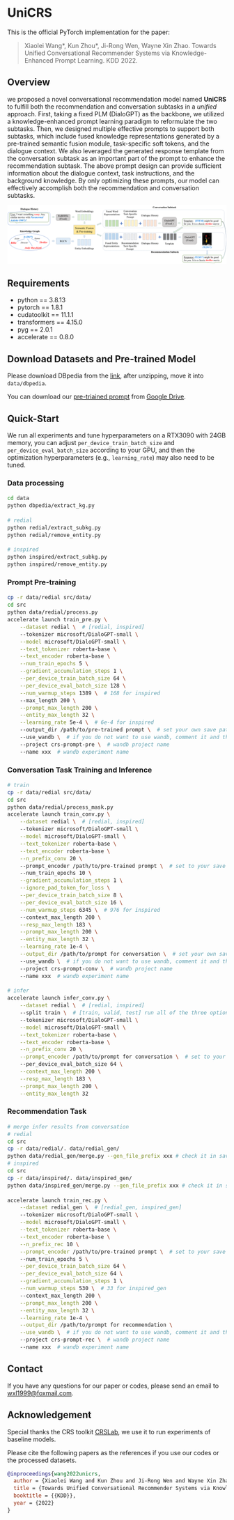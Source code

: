 # UniCRS

This is the official PyTorch implementation for the paper:

> Xiaolei Wang*, Kun Zhou*, Ji-Rong Wen, Wayne Xin Zhao. Towards Unified Conversational Recommender Systems via Knowledge-Enhanced Prompt Learning. KDD 2022.

## Overview

we proposed a novel conversational recommendation model named **UniCRS** to fulfill both the recommendation and conversation subtasks in a _unified_ approach. First, taking a fixed PLM (DialoGPT) as the backbone, we utilized a knowledge-enhanced prompt learning paradigm to reformulate the two subtasks. Then, we designed multiple effective prompts to support both subtasks, which include fused knowledge representations generated by a pre-trained semantic fusion module, task-specific soft tokens, and the dialogue context. We also leveraged the generated response template from the conversation subtask as an important part of the prompt to enhance the recommendation subtask. The above prompt design can provide sufficient information about the dialogue context, task instructions, and the background knowledge. By only optimizing these prompts, our model can effectively accomplish both the recommendation and conversation subtasks.

![model](asset/model.png)

## Requirements

- python == 3.8.13
- pytorch == 1.8.1
- cudatoolkit == 11.1.1
- transformers == 4.15.0
- pyg == 2.0.1
- accelerate == 0.8.0

## Download Datasets and Pre-trained Model

Please download DBpedia from the [link](https://databus.dbpedia.org/dbpedia/mappings/mappingbased-objects/2021.09.01/mappingbased-objects_lang=en.ttl.bz2), after unzipping, move it into `data/dbpedia`.

You can download our [pre-triained prompt](#prompt-pre-training) from [Google Drive](https://drive.google.com/drive/folders/18wxR3atXasSwRRAvlkeJ5J8qLnR0I2bk?usp=sharing).


## Quick-Start

We run all experiments and tune hyperparameters on a RTX3090 with 24GB memory, you can adjust `per_device_train_batch_size` and `per_device_eval_batch_size` according to your GPU, and then the optimization hyperparameters (e.g., `learning_rate`) may also need to be tuned.

### Data processing

```bash
cd data
python dbpedia/extract_kg.py

# redial
python redial/extract_subkg.py
python redial/remove_entity.py

# inspired
python inspired/extract_subkg.py
python inspired/remove_entity.py
```

### Prompt Pre-training

```bash
cp -r data/redial src/data/
cd src
python data/redial/process.py
accelerate launch train_pre.py \
    --dataset redial \  # [redial, inspired]
    --tokenizer microsoft/DialoGPT-small \
    --model microsoft/DialoGPT-small \
    --text_tokenizer roberta-base \
    --text_encoder roberta-base \
    --num_train_epochs 5 \
    --gradient_accumulation_steps 1 \
    --per_device_train_batch_size 64 \
    --per_device_eval_batch_size 128 \
    --num_warmup_steps 1389 \  # 168 for inspired
    --max_length 200 \
    --prompt_max_length 200 \
    --entity_max_length 32 \
    --learning_rate 5e-4 \  # 6e-4 for inspired
    --output_dir /path/to/pre-trained prompt \  # set your own save path
    --use_wandb \  # if you do not want to use wandb, comment it and the lines below
    --project crs-prompt-pre \  # wandb project name
    --name xxx  # wandb experiment name
```

### Conversation Task Training and Inference

```bash
# train
cp -r data/redial src/data/
cd src
python data/redial/process_mask.py
accelerate launch train_conv.py \
    --dataset redial \  # [redial, inspired]
    --tokenizer microsoft/DialoGPT-small \
    --model microsoft/DialoGPT-small \
    --text_tokenizer roberta-base \
    --text_encoder roberta-base \
    --n_prefix_conv 20 \  
    --prompt_encoder /path/to/pre-trained prompt \  # set to your save path of the pre-trained prompt
    --num_train_epochs 10 \
    --gradient_accumulation_steps 1 \
    --ignore_pad_token_for_loss \
    --per_device_train_batch_size 8 \
    --per_device_eval_batch_size 16 \
    --num_warmup_steps 6345 \  # 976 for inspired
    --context_max_length 200 \
    --resp_max_length 183 \
    --prompt_max_length 200 \
    --entity_max_length 32 \
    --learning_rate 1e-4 \
    --output_dir /path/to/prompt for conversation \  # set your own save path
    --use_wandb \  # if you do not want to use wandb, comment it and the lines below
    --project crs-prompt-conv \  # wandb project name
    --name xxx  # wandb experiment name
    
# infer
accelerate launch infer_conv.py \
    --dataset redial \  # [redial, inspired]
    --split train \  # [train, valid, test] run all of the three options for each dataset
    --tokenizer microsoft/DialoGPT-small \
    --model microsoft/DialoGPT-small \
    --text_tokenizer roberta-base \
    --text_encoder roberta-base \
    --n_prefix_conv 20 \
    --prompt_encoder /path/to/prompt for conversation \  # set to your save path of the prompt for conversation
    --per_device_eval_batch_size 64 \
    --context_max_length 200 \
    --resp_max_length 183 \
    --prompt_max_length 200 \
    --entity_max_length 32
```

### Recommendation Task

```bash
# merge infer results from conversation
# redial
cd src
cp -r data/redial/. data/redial_gen/
python data/redial_gen/merge.py --gen_file_prefix xxx # check it in save/redial, e.g., fill in dialogpt_prompt-pre_prefix-20_redial_1e-4 if you see dialogpt_prompt-pre_prefix-20_redial_1e-4_train/valid/test.jsonl
# inspired
cd src
cp -r data/inspired/. data/inspired_gen/
python data/inspired_gen/merge.py --gen_file_prefix xxx # check it in save/inspired, e.g., fill in dialogpt_prompt-pre_prefix-20_inspired_1e-4 if you see dialogpt_prompt-pre_prefix-20_inspired_1e-4_train/valid/test.jsonl

accelerate launch train_rec.py \
    --dataset redial_gen \  # [redial_gen, inspired_gen]
    --tokenizer microsoft/DialoGPT-small \
    --model microsoft/DialoGPT-small \
    --text_tokenizer roberta-base \
    --text_encoder roberta-base \
    --n_prefix_rec 10 \
    --prompt_encoder /path/to/pre-trained prompt \  # set to your save path of the pre-trained prompt
    --num_train_epochs 5 \
    --per_device_train_batch_size 64 \
    --per_device_eval_batch_size 64 \
    --gradient_accumulation_steps 1 \
    --num_warmup_steps 530 \  # 33 for inspired_gen
    --context_max_length 200 \
    --prompt_max_length 200 \
    --entity_max_length 32 \
    --learning_rate 1e-4 \
    --output_dir /path/to/prompt for recommendation \
    --use_wandb \  # if you do not want to use wandb, comment it and the lines below
    --project crs-prompt-rec \  # wandb project name
    --name xxx  # wandb experiment name
```

## Contact

If you have any questions for our paper or codes, please send an email to wxl1999@foxmail.com.

## Acknowledgement

Special thanks the CRS toolkit [CRSLab](https://github.com/RUCAIBox/CRSLab), we use it to run experiments of baseline models.

Please cite the following papers as the references if you use our codes or the processed datasets.

```bibtex
@inproceedings{wang2022unicrs,
  author = {Xiaolei Wang and Kun Zhou and Ji-Rong Wen and Wayne Xin Zhao},
  title = {Towards Unified Conversational Recommender Systems via Knowledge-Enhanced Prompt Learning},
  booktitle = {{KDD}},
  year = {2022}
}
```
